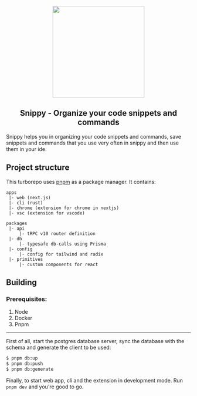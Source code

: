 <div align="center">
 <img src="https://user-images.githubusercontent.com/70624701/193498987-7685ffab-b60f-4d73-8934-90b2fedd1f49.svg" height="250" width="250">
</div>
<h2 align="center">Snippy - Organize your code snippets and commands</h2>

Snippy helps you in organizing your code snippets and commands, save snippets and commands that you use very often in snippy and then use them in your ide. 


## Project structure

This turborepo uses [pnpm](https://pnpm.io) as a package manager. It contains:

```
apps
 |- web (next.js)
 |- cli (rust)
 |- chrome (extension for chrome in nextjs)
 |- vsc (extension for vscode)

packages
 |- api
     |- tRPC v10 router definition
 |- db
     |- typesafe db-calls using Prisma
 |- config
     |- config for tailwind and radix
 |- primitives
     |- custom components for react

```

## Building

### Prerequisites:

1. Node
1. Docker
1. Pnpm

---
First of all, start the postgres database server, sync the database with the schema and generate the client to be used:
```bash
$ pnpm db:up
$ pnpm db:push
$ pnpm db:generate
```

Finally, to start web app, cli and the extension in development mode. Run `pnpm dev` and you're good to go.
